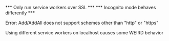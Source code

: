 *** Only run service workers over SSL ***
*** Incognito mode behaves differently ***

Error: Add/AddAll does not support schemes other than "http" or "https"

Using different service workers on localhost causes some WEIRD behavior